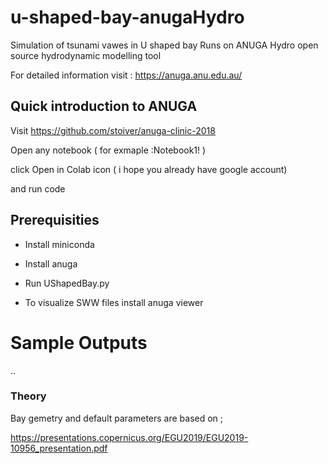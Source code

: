 # u-shaped-bay-anugaHydro
Simulation of tsunami vawes in U shaped bay
Runs on ANUGA Hydro open source hydrodynamic modelling tool

For detailed information visit : https://anuga.anu.edu.au/

## Quick introduction to ANUGA
Visit https://github.com/stoiver/anuga-clinic-2018

Open any notebook ( for exmaple :Notebook1! )

click Open in Colab icon ( i hope you already have google account)

and run code


## Prerequisities

* Install miniconda 

* Install anuga 

* Run UShapedBay.py

* To visualize SWW files install anuga viewer

# Sample Outputs
..


### Theory

Bay gemetry and default parameters are based on ; 

https://presentations.copernicus.org/EGU2019/EGU2019-10956_presentation.pdf

